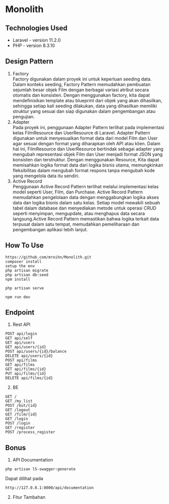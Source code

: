 # Monolith

## Technologies Used
- Laravel - version 11.2.0
- PHP - version 8.3.10

## Design Pattern
1. Factory<br>
   Factory digunakan dalam proyek ini untuk keperluan seeding data. Dalam konteks seeding, Factory Pattern memudahkan pembuatan sejumlah besar objek Film dengan berbagai variasi atribut secara otomatis dan konsisten. Dengan menggunakan factory, kita dapat mendefinisikan template atau blueprint dari objek yang akan dihasilkan, sehingga setiap kali seeding dilakukan, data yang dihasilkan memiliki struktur yang sesuai dan siap digunakan dalam pengembangan atau pengujian.
2. Adapter<br>
    Pada proyek ini, penggunaan Adapter Pattern terlihat pada implementasi kelas FilmResource dan UserResource di Laravel. Adapter Pattern digunakan untuk menyesuaikan format data dari model Film dan User agar sesuai dengan format yang diharapkan oleh API atau klien. Dalam hal ini, FilmResource dan UserResource bertindak sebagai adapter yang mengubah representasi objek Film dan User menjadi format JSON yang konsisten dan terstruktur. Dengan menggunakan Resource, Kita dapat memisahkan logika format data dari logika bisnis utama, memungkinkan fleksibilitas dalam mengubah format respons tanpa mengubah kode yang mengelola data itu sendiri.
3. Active Record <br>
Penggunaan Active Record Pattern terlihat melalui implementasi kelas model seperti User, Film, dan Purchase. Active Record Pattern memudahkan pengelolaan data dengan menggabungkan logika akses data dan logika bisnis dalam satu kelas. Setiap model mewakili sebuah tabel dalam database dan menyediakan metode untuk operasi CRUD seperti menyimpan, mengupdate, atau menghapus data secara langsung.Active Record Pattern memastikan bahwa logika terkait data terpusat dalam satu tempat, memudahkan pemeliharaan dan pengembangan aplikasi lebih lanjut.


## How To Use
```
https://github.com/mroihn/Monolith.git
composer install
setup the env
php artisan migrate
php artisan db:seed
npm install
```
```
php artisan serve
```
```
npm run dev
```
## Endpoint
1. Rest API
```
POST api/login
GET api/self
GET api/users
GET api/users/{id}
POST api/users/{id}/balance
DELETE api/users/{id}
POST api/films
GET api/films
GET api/films/{id}
PUT api/films/{id}
DELETE api/films/{id}
```
2. BE
```
GET /
GET /my_list
POST /but/{id}
GET /logout
GET /film/{id}
GET /login
POST /login
GET /register
POST /process_register
```

## Bonus
1. API Documentation
```
php artisan l5-swagger:generate
```
Dapat dilihat pada
```
http://127.0.0.1:8000/api/documentation
```
2. Fitur Tambahan
